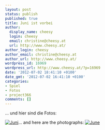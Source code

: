 ```yaml
---
layout: post
status: publish
published: true
title: Juni ist vorbei
author:
  display_name: cheesy
  login: cheesy
  email: christine@cheesy.at
  url: http://www.cheesy.at/
author_login: cheesy
author_email: christine@cheesy.at
author_url: http://www.cheesy.at/
wordpress_id: 16969
wordpress_url: http://www.cheesy.at/?p=16969
date: '2012-07-02 18:41:10 +0100'
date_gmt: '2012-07-02 16:41:10 +0100'
categories:
- Spiel
- Fotos
- project366
comments: []
---
```

<!--:de-->... und hier sind die Fotos:
[![](http://www.cheesy.at/wp-content/uploads/06-June_tn.jpg "Juni")](http://www.cheesy.at/fotos/spiele/projekt365-und-andere-projekte/projekt366-2012/juni/)<!--:--><!--:en-->... and here are the photographs:
[![](http://www.cheesy.at/wp-content/uploads/06-June_tn.jpg "June")](http://www.cheesy.at/fotos/spiele/projekt365-und-andere-projekte/projekt366-2012/juni/)<!--:-->
